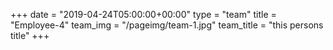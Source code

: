 +++
date = "2019-04-24T05:00:00+00:00"
type = "team"
title = "Employee-4"
team_img = "/pageimg/team-1.jpg"
team_title = "this persons title"
+++